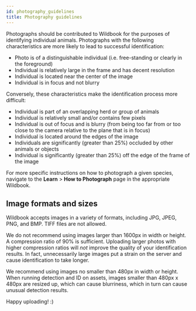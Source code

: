 ```yaml
---
id: photography_guidelines
title: Photography guidelines
---
```


Photographs should be contributed to Wildbook for the purposes of identifying individual animals. Photographs with the following characteristics are more likely to lead to successful identification:
- Photo is of a distinguishable individual (i.e. free-standing or clearly in the foreground)
- Individual is relatively large in the frame and has decent resolution
- Individual is located near the center of the image
- Individual is in focus and not blurry

Conversely, these characteristics make the identification process more difficult:
- Individual is part of an overlapping herd or group of animals
- Individual is relatively small and/or contains few pixels
- Individual is out of focus and is blurry (from being too far from or too close to the camera relative to the plane that is in focus)
- Individual is located around the edges of the image
- Individuals are significantly (greater than 25%) occluded by other animals or objects
- Individual is significantly (greater than 25%) off the edge of the frame of the image

For more specific instructions on how to photograph a given species, navigate to the **Learn** > **How to Photograph** page in the appropriate Wildbook.

## Image formats and sizes

Wildbook accepts images in a variety of formats, including JPG, JPEG, PNG, and BMP. TIFF files are not allowed.

We do not recommend using images larger than 1600px in width or height. A compression ratio of 90% is sufficient. Uploading larger photos with higher compression ratios will _not_ improve the quality of your identification results. In fact, unnecessarily large images put a strain on the server and cause identification to take longer.

We recommend using images no smaller than 480px in width or height. When running detection and ID on assets, images smaller than 480px x 480px are resized up, which can cause blurriness, which in turn can cause unusual detection results.

Happy uploading! :)
